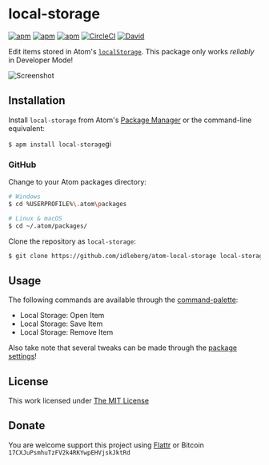 # local-storage

[![apm](https://flat.badgen.net/apm/license/local-storage)](https://atom.io/packages/local-storage)
[![apm](https://flat.badgen.net/apm/v/local-storage)](https://atom.io/packages/local-storage)
[![apm](https://flat.badgen.net/apm/dl/local-storage)](https://atom.io/packages/local-storage)
[![CircleCI](https://flat.badgen.net/circleci/github/idleberg/atom-local-storage)](https://circleci.com/gh/idleberg/atom-local-storage)
[![David](https://flat.badgen.net/david/dep/idleberg/atom-local-storage)](https://david-dm.org/idleberg/atom-local-storage)

Edit items stored in Atom's [`localStorage`](https://developer.mozilla.org/en-US/docs/Web/API/Web_Storage_API/Using_the_Web_Storage_API). This package only works *reliably* in Developer Mode!

![Screenshot](https://raw.github.com/idleberg/atom-local-storage/master/screenshot.png)

## Installation

Install `local-storage` from Atom's [Package Manager](http://flight-manual.atom.io/using-atom/sections/atom-packages/) or the command-line equivalent:

`$ apm install local-storage`gi

### GitHub

Change to your Atom packages directory:

```bash
# Windows
$ cd %USERPROFILE%\.atom\packages

# Linux & macOS
$ cd ~/.atom/packages/
```

Clone the repository as `local-storage`:

```bash
$ git clone https://github.com/idleberg/atom-local-storage local-storage
```

## Usage

The following commands are available through the [command-palette](https://flight-manual.atom.io/getting-started/sections/atom-basics/#command-palette):

* Local Storage: Open Item
* Local Storage: Save Item
* Local Storage: Remove Item

Also take note that several tweaks can be made through the [package settings](https://flight-manual.atom.io/using-atom/sections/atom-packages/#package-settings)!

## License

This work licensed under [The MIT License](https://opensource.org/licenses/MIT)

## Donate

You are welcome support this project using [Flattr](https://flattr.com/submit/auto?user_id=idleberg&url=https://github.com/idleberg/atom-local-storage) or Bitcoin `17CXJuPsmhuTzFV2k4RKYwpEHVjskJktRd`
